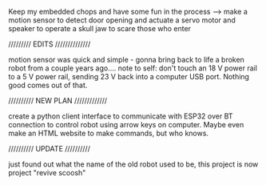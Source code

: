 Keep my embedded chops and have some fun in the process --> make a motion sensor to detect door opening and actuate a servo motor and speaker to operate a skull jaw to scare those who enter

///////// EDITS //////////////

motion sensor was quick and simple - gonna bring back to life a broken robot from a couple years ago.... note to self: don't touch an 18 V power rail to a 5 V power rail, sending 23 V back into a computer USB port. Nothing good comes out of that. 

////////// NEW PLAN /////////////

create a python client interface to communicate with ESP32 over BT connection to control robot using arrow keys on computer. Maybe even make an HTML website to make commands, but who knows. 

////////// UPDATE //////////
 
just found out what the name of the old robot used to be, this project is now project "revive scoosh"
